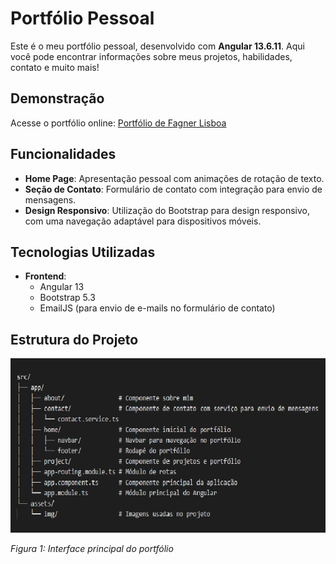 # Portfólio Pessoal

Este é o meu portfólio pessoal, desenvolvido com **Angular 13.6.11**. Aqui você pode encontrar informações sobre meus projetos, habilidades, contato e muito mais!

## Demonstração

Acesse o portfólio online: [Portfólio de Fagner Lisboa](https://fagnerlisboa.github.io/portfolio-website/)

## Funcionalidades

- **Home Page**: Apresentação pessoal com animações de rotação de texto.
- **Seção de Contato**: Formulário de contato com integração para envio de mensagens.
- **Design Responsivo**: Utilização do Bootstrap para design responsivo, com uma navegação adaptável para dispositivos móveis.

## Tecnologias Utilizadas

- **Frontend**:
  - Angular 13
  - Bootstrap 5.3
  - EmailJS (para envio de e-mails no formulário de contato)

## Estrutura do Projeto

![Print do Portfólio](src/assets/img/screenshot.png)

*Figura 1: Interface principal do portfólio*

